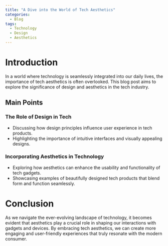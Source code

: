 ```yaml
---
title: "A Dive into the World of Tech Aesthetics"
categories:
  - Blog
tags:
  - Technology
  - Design
  - Aesthetics
---
```


# Introduction
In a world where technology is seamlessly integrated into our daily lives, the importance of tech aesthetics is often overlooked. This blog post aims to explore the significance of design and aesthetics in the tech industry.

## Main Points
### The Role of Design in Tech
- Discussing how design principles influence user experience in tech products.
- Highlighting the importance of intuitive interfaces and visually appealing designs.

### Incorporating Aesthetics in Technology
- Exploring how aesthetics can enhance the usability and functionality of tech gadgets.
- Showcasing examples of beautifully designed tech products that blend form and function seamlessly.

# Conclusion
As we navigate the ever-evolving landscape of technology, it becomes evident that aesthetics play a crucial role in shaping our interactions with gadgets and devices. By embracing tech aesthetics, we can create more engaging and user-friendly experiences that truly resonate with the modern consumer.